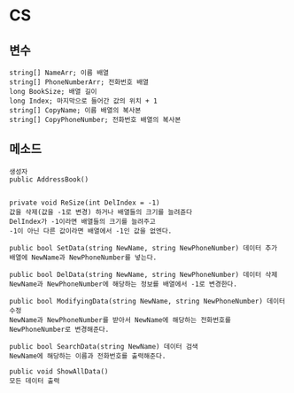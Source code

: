 # CS


## 변수

    string[] NameArr; 이름 배열
    string[] PhoneNumberArr; 전화번호 배열
    long BookSize; 배열 길이
    long Index; 마지막으로 들어간 값의 위치 + 1
    string[] CopyName; 이름 배열의 복사본
    string[] CopyPhoneNumber; 전화번호 배열의 복사본
    
## 메소드

    생성자
    public AddressBook()


    private void ReSize(int DelIndex = -1)
    값을 삭제(값을 -1로 변경) 하거나 배열들의 크기를 늘려쥰다
    DelIndex가 -1이라면 배열들의 크기를 늘려주고
    -1이 아닌 다른 값이라면 배열에서 -1인 값을 없엔다.
    
    public bool SetData(string NewName, string NewPhoneNumber) 데이터 추가
    배열에 NewName과 NewPhoneNumber를 넣는다.
    
    public bool DelData(string NewName, string NewPhoneNumber) 데이터 삭제
    NewName과 NewPhoneNumber에 해당하는 정보를 배열에서 -1로 변경한다.
    
    public bool ModifyingData(string NewName, string NewPhoneNumber) 데이터 수정
    NewName과 NewPhoneNumber를 받아서 NewName에 해당하는 전화번호를 NewPhoneNumber로 변경해준다.
    
    public bool SearchData(string NewName) 데이터 검색
    NewName에 해당하는 이름과 전화번호를 출력해준다.
    
    public void ShowAllData()
    모든 데이터 출력
